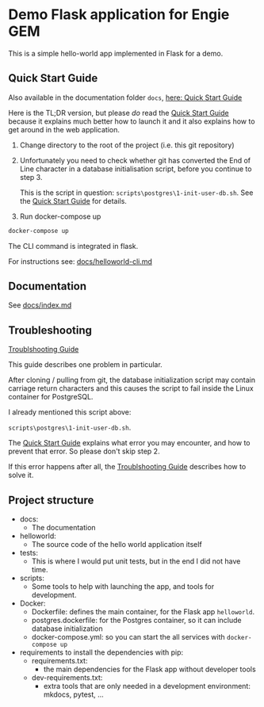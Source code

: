 # Demo Flask application for Engie GEM

This is a simple hello-world app implemented in Flask for a demo.

## Quick Start Guide

Also available in the documentation folder `docs`, [here: Quick Start Guide](docs/quick-start.md)

Here is the TL;DR version, but please *do* read the [Quick Start Guide](docs/quick-start.md) because it explains much better how to launch it and it also explains how to get around in the web application.

1. Change directory to the root of the project (i.e. this git repository)

2. Unfortunately you need to check whether git has converted the End of Line character in a database initialisation script, before you continue to step 3.
    
    This is the script in question: `scripts\postgres\1-init-user-db.sh`.
    See the [Quick Start Guide](docs/quick-start.md) for details.

3. Run docker-compose up

```bash
docker-compose up
```

The CLI command is integrated in flask.

For instructions see: [docs/helloworld-cli.md](docs/helloworld-cli.md)

## Documentation

See [docs/index.md](docs/index.md)

## Troubleshooting

[Troublshooting Guide](docs/troubleshooting.md)

This guide describes one problem in particular.

After cloning / pulling from git, the database initialization script may contain carriage return characters and this causes the script to fail inside the Linux container for PostgreSQL.

I already mentioned this script above:

`scripts\postgres\1-init-user-db.sh`.

The [Quick Start Guide](docs/quick-start.md) explains what error you may encounter, and how to prevent that error. So please don't skip step 2.

If this error happens after all, the [Troublshooting Guide](docs/troubleshooting.md) describes how to solve it.

## Project structure

- docs:
  - The documentation
- helloworld:
  - The source code of the hello world application itself
- tests:
  - This is where I would put unit tests, but in the end I did not have time.
- scripts:
  - Some tools to help with launching the app, and tools for development.
- Docker:
  - Dockerfile: defines the main container, for the Flask app `helloworld`.
  - postgres.dockerfile: for the Postgres container, so it can include database initialization
  - docker-compose.yml: so you can start the all services with `docker-compose up`
- requirements to install the dependencies with pip:
  - requirements.txt:
    - the main dependencies for the Flask app without developer tools
  - dev-requirements.txt:
    - extra tools that are only needed in a development environment: mkdocs, pytest, ...
